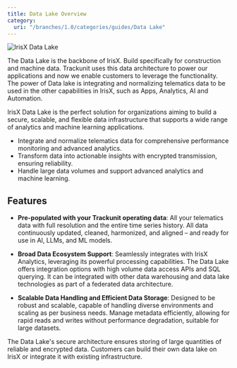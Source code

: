 ```yaml
---
title: Data Lake Overview
category:
  uri: "/branches/1.0/categories/guides/Data Lake"
---
```


![IrisX Data Lake](https://cdn.statically.io/gh/trackunit/developer-hub/master/guides/data-lake/data-lake-irisX.png)

The Data Lake is the backbone of IrisX. Build specifically for construction and machine data. Trackunit uses this data architecture to power our applications and now we enable customers to leverage the functionality. The power of Data lake is integrating and normalizing telematics data to be used in the other capabilities in IrisX, such as Apps, Analytics, AI and Automation.

IrisX Data Lake is the perfect solution for organizations aiming to build a secure, scalable, and flexible data infrastructure that supports a wide range of analytics and machine learning applications.

- Integrate and normalize telematics data for comprehensive performance monitoring and advanced analytics.
- Transform data into actionable insights with encrypted transmission, ensuring reliability.
- Handle large data volumes and support advanced analytics and machine learning.

## Features
- **Pre-populated with your Trackunit operating data**: All your telematics data with full resolution and the entire time series history. All data continuously updated, cleaned, harmonized, and aligned – and ready for use in AI, LLMs, and ML models.

-  **Broad Data Ecosystem Support**: Seamlessly integrates with IrisX Analytics, leveraging its powerful processing capabilities. The Data Lake offers integration options with high volume data access APIs and SQL querying. It can be integrated with other data warehousing and data lake technologies as part of a federated data architecture.

-  **Scalable Data Handling and Efficient Data Storage**: Designed to be robust and scalable, capable of handling diverse environments and scaling as per business needs. Manage metadata efficiently, allowing for rapid reads and writes without performance degradation, suitable for large datasets.

The Data Lake's secure architecture ensures storing of large quantities of reliable and encrypted data. Customers can build their own data lake on IrisX or integrate it with existing infrastructure.
